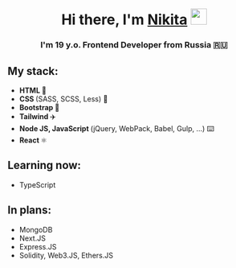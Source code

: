 <h1 align="center">Hi there, I'm <a href="https://icykit.net" target="_blank">Nikita</a> 
<img src="https://github.com/blackcater/blackcater/raw/main/images/Hi.gif" height="32"/></h1>
<h3 align="center">I'm 19 y.o. Frontend Developer from Russia 🇷🇺</h3>
  
<h2>My stack:</h2>
<ul>
  <li><b> HTML </b> 📑</li>
  <li><b> CSS </b> (SASS, SCSS, Less) 🎨</li>
  <li><b> Bootstrap </b> 🚀</li>
  <li><b> Tailwind </b> ✈️</li>
  <li><b> Node JS, JavaScript </b> (jQuery, WebPack, Babel, Gulp, ...) ⌨️</li>
  <li><b> React </b> ⚛️</li>
</ul>

 <h2>Learning now:</h2>
 <ul>
   <li>TypeScript</li>
 </ul>
  
 <h2>In plans:</h2>
 <ul>
  <li>MongoDB</li>
  <li>Next.JS</li>
  <li>Express.JS</li>
  <li>Solidity, Web3.JS, Ethers.JS</li>
 </ul>
</ul>
  
